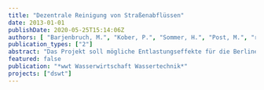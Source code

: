 ```yaml
---
title: "Dezentrale Reinigung von Straßenabflüssen"
date: 2013-01-01
publishDate: 2020-05-25T15:14:06Z
authors: [ "Barjenbruch, M.", "Kober, P.", "Sommer, H.", "Post, M.", "rouault", "Heinzmann, B.", "Weiß, B." ]
publication_types: ["2"]
abstract: "Das Projekt soll mögliche Entlastungseffekte für die Berliner Gewässer durch Einsatz geeigneter Maßnahmen zur Reinigung von Straßenabläufen aufzeigen."
featured: false
publication: "*wwt Wasserwirtschaft Wassertechnik*"
projects: ["dswt"]
---
```


